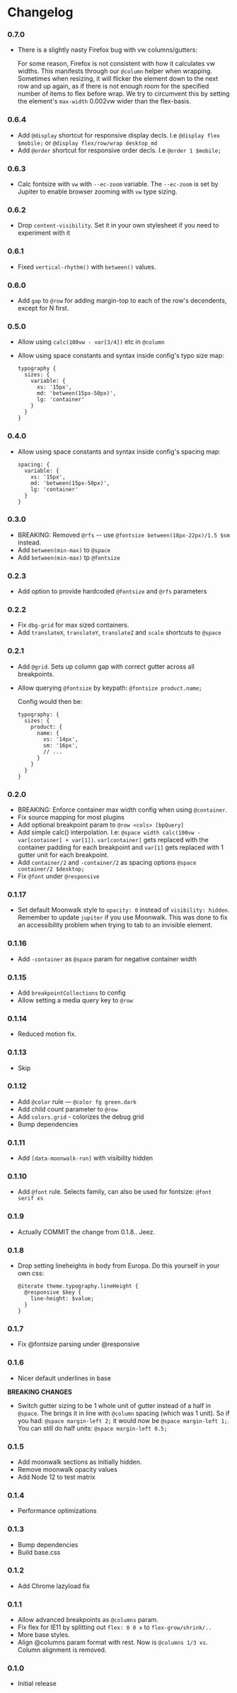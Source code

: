 # Changelog

### 0.7.0

- There is a slightly nasty Firefox bug with vw columns/gutters:

  For some reason, Firefox is not consistent with how it calculates vw widths.
  This manifests through our `@column` helper when wrapping. Sometimes when
  resizing, it will flicker the element down to the next row and up again, as
  if there is not enough room for the specified number of items to flex before
  wrap. We try to circumvent this by setting the element's `max-width` 0.002vw
  wider than the flex-basis.


### 0.6.4

- Add `@display` shortcut for responsive display decls. I.e
  `@display flex $mobile;` or `@display flex/row/wrap desktop_md`
- Add `@order` shortcut for responsive order decls. I.e
  `@order 1 $mobile;`


### 0.6.3

- Calc fontsize with `vw` with `--ec-zoom` variable. The `--ec-zoom` is set by Jupiter
  to enable browser zooming with `vw` type sizing.

### 0.6.2

- Drop `content-visibility`. Set it in your own stylesheet if you
  need to experiment with it

### 0.6.1

- Fixed `vertical-rhythm()` with `between()` values.

### 0.6.0

- Add `gap` to `@row` for adding margin-top to each of the row's
  decendents, except for N first.

### 0.5.0

- Allow using `calc(100vw - var[3/4])` etc in `@column`
- Allow using space constants and syntax inside config's typo size map:

  ```
  typography {
    sizes: {
      variable: {
        xs: '15px',
        md: 'between(15px-50px)',
        lg: 'container'
      }
    }
  }
  ```


### 0.4.0

- Allow using space constants and syntax inside config's spacing map:

  ```
  spacing: {
    variable: {
      xs: '15px',
      md: 'between(15px-50px)',
      lg: 'container'
    }
  }
  ```


### 0.3.0

- BREAKING: Removed `@rfs` -- use `@fontsize between(18px-22px)/1.5 $sm` instead.
- Add `between(min-max)` to `@space`
- Add `between(min-max)` tp `@fontsize`


### 0.2.3

- Add option to provide hardcoded `@fontsize` and `@rfs` parameters


### 0.2.2

- Fix `dbg-grid` for max sized containers.
- Add `translateX`, `translateY`, `translateZ` and `scale` shortcuts to `@space`


### 0.2.1

- Add `@grid`. Sets up column gap with correct gutter across all breakpoints.
- Allow querying `@fontsize` by keypath:
  `@fontsize product.name;`

  Config would then be:

  ```
  typography: {
    sizes: {
      product: {
        name: {
          xs: '14px',
          sm: '16px',
          // ...
        }
      }
    }
  }
  ```


### 0.2.0

- BREAKING: Enforce container max width config when using `@container`.
- Fix source mapping for most plugins
- Add optional breakpoint param to `@row <cols> [bpQuery]`
- Add simple calc() interpolation. I.e: `@space width calc(100vw - var[container] + var[1])`.
  `var[container]` gets replaced with the container padding for each breakpoint and `var[1]`
  gets replaced with 1 gutter unit for each breakpoint.
- Add `container/2` and `-container/2` as spacing options
  `@space container/2 $desktop;`
- Fix `@font` under `@responsive`


### 0.1.17

- Set default Moonwalk style to `opacity: 0` instead of `visibility: hidden`.
 Remember to update `jupiter` if you use Moonwalk. This was done to fix an
 accessibility problem when trying to tab to an invisible element.


### 0.1.16

- Add `-container` as `@space` param for negative container width


### 0.1.15

- Add `breakpointCollections` to config
- Allow setting a media query key to `@row`


### 0.1.14

- Reduced motion fix.


### 0.1.13

- Skip


### 0.1.12

- Add `@color` rule — `@color fg green.dark`
- Add child count parameter to `@row`
- Add `colors.grid` - colorizes the debug grid
- Bump dependencies


### 0.1.11

- Add `[data-moonwalk-run]` with visibility hidden


### 0.1.10

- Add `@font` rule. Selects family, can also be used for fontsize:
  `@font serif xs`


### 0.1.9

- Actually COMMIT the change from 0.1.8.. Jeez.


### 0.1.8

- Drop setting lineheights in body from Europa.
  Do this yourself in your own css:

  ```
  @iterate theme.typography.lineHeight {
    @responsive $key {
      line-height: $value;
    }
  }
  ```


### 0.1.7

- Fix @fontsize parsing under @responsive


### 0.1.6

- Nicer default underlines in base

**BREAKING CHANGES**
- Switch gutter sizing to be 1 whole unit of gutter instead of a half in `@space`. The brings
  it in line with `@column` spacing (which was 1 unit). So if you had:
  `@space margin-left 2;` it would now be `@space margin-left 1;`. You can still do half
  units: `@space margin-left 0.5;`


### 0.1.5

- Add moonwalk sections as initially hidden.
- Remove moonwalk opacity values
- Add Node 12 to test matrix


### 0.1.4

- Performance optimizations


### 0.1.3

- Bump dependencies
- Build base.css


### 0.1.2

- Add Chrome lazyload fix


### 0.1.1

- Allow advanced breakpoints as `@columns` param.
- Fix flex for IE11 by splitting out `flex: 0 0 x` to `flex-grow/shrink/..`
- More base styles.
- Align @columns param format with rest. Now is `@columns 1/3 xs`.
  Column alignment is removed.


### 0.1.0

- Initial release

